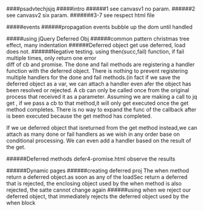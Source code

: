 ####psadvtechjsjq
#####intro
######1 see canvasv1 no param.
######2 see canvasv2 six param.
#######3-7 see respect html file

#####events
######propagation
events bubble up the dom until handled


#####using jQuery Deferred Obj
######common pattern
christmas tree effect, many indentation
######Deferred object
get use deferred, load does not.
######Negative testing.
using then(succ,fail) function, if fail multiple times, only return one error  
diff of cb and promise.
The done and fail methods are registering a handler function with the deferred object.
There is  nothing to prevent registering multiple handlers for the done and fail methods.(in fact if
we save the deferred object as a var, we can attach a handler even afer the object has been resolved or rejected.
A cb can only be called once from the original process that received it as a parameter.
Assuming we are making a call to jq get , if we pass a cb to that method,it will only get executed once the get method completes. 
There is no way to expand the func of the callback after is been executed because the get method has completed.

If we ue deferred object that isreturned from the get method instead,we can attach as many done or fail handlers as we wish in any order base on conditional processing.
We can even add a handler based on the result of the get.

######Deferred methods
defer4-promise.html observe the results

######Dynamic pages
######creating deferred proj
The when method return a deferred object.as soon as any of the loadSec return a deferred that is rejected, the enclosing object used by the when method is also rejected,
the satte cannot change again
######using
when we reject our deferred object, that immediately rejects the deferred object used by the when block